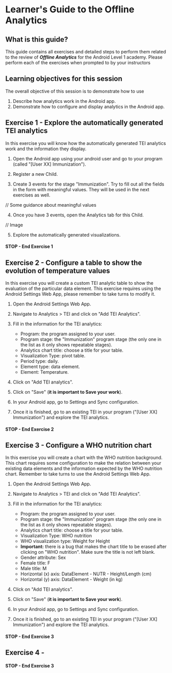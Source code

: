 # Learner's Guide to the Offline Analytics

## What is this guide?

This guide contains all exercises and detailed steps to perform them related to the review of ***Offline Analytics*** for the Android Level 1 academy. Please perform each of the exercises when prompted to by your instructors

## Learning objectives for this session

The overall objective of this session is to demonstrate how to use 

1. Describe how analytics work in the Android app.
2. Demonstrate how to configure and display analytics in the Android app.

## Exercise 1 - Explore the automatically generated TEI analytics

In this exercise you will know how the automatically generated TEI analytics work and the information they display.

1. Open the Android app using your android user and go to your program (called "[User XX] Immunization").

2. Register a new Child.

3. Create 3 events for the stage "Immunization". Try to fill out all the fields in the form with meaningful values. They will be used in the next exercises as well.

// Some guidance about meaningful values

4. Once you have 3 events, open the Analytics tab for this Child.

// Image

5. Explore the automatically generated visualizations.


#### STOP - End Exercise 1


## Exercise 2 - Configure a table to show the evolution of temperature values

In this exercise you will create a custom TEI analytic table to show the evaluation of the particular data element. This exercise requires using the Android Settings Web App, please remember to take turns to modify it.

1. Open the Android Settings Web App.
   
2. Navigate to Analytics > TEI and click on "Add TEI Analytics".

3. Fill in the information for the TEI analytics:
    - Program: the program assigned to your user.
    - Program stage: the "Immunization" program stage (the only one in the list as it only shows repeatable stages).
    - Analytics chart title: choose a title for your table.
    - Visualization Type: pivot table.
    - Period type: daily.
    - Element type: data element.
    - Element: Temperature.

4. Click on "Add TEI analytics".

5. Click on "Save" (**it is important to Save your work**).

6. In your Android app, go to Settings and Sync configuration.

7. Once it is finished, go to an existing TEI in your program ("[User XX] Immunization") and explore the TEI analytics.

#### STOP - End Exercise 2

## Exercise 3 - Configure a WHO nutrition chart

In this exercise you will create a chart with the WHO nutrition background. This chart requires some configuration to make the relation between your existing data elements and the information expected by the WHO nutrition chart. Remember to take turns to use the Android Settings Web App.

1. Open the Android Settings Web App.

2. Navigate to Analytics > TEI and click on "Add TEI Analytics".

3. Fill in the information for the TEI analytics:
    - Program: the program assigned to your user.
    - Program stage: the "Immunization" program stage (the only one in the list as it only shows repeatable stages).
    - Analytics chart title: choose a title for your table.
    - Visualization Type: WHO nutrition
    - WHO visualization type: Weight for Height
    - **Important:** there is a bug that makes the chart title to be erased after clicking on "WHO nutrition". Make sure the title is not left blank. 
    - Gender attribute: Sex
    - Female title: F
    - Male title: M
    - Horizontal (x) axis: DataElement - NUTR - Height/Length (cm) 
    - Horizontal (y) axis: DataElement - Weight (in kg)

4. Click on "Add TEI analytics".

5. Click on "Save" (**it is important to Save your work**).

6. In your Android app, go to Settings and Sync configuration.

7. Once it is finished, go to an existing TEI in your program ("[User XX] Immunization") and explore the TEI analytics.

#### STOP - End Exercise 3

## Exercise 4 - 

#### STOP - End Exercise 3
